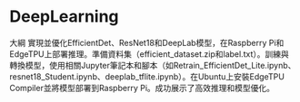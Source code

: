 # DeepLearning
大綱
實現並優化EfficientDet、ResNet18和DeepLab模型，在Raspberry Pi和EdgeTPU上部署推理。準備資料集（efficient_dataset.zip和label.txt）。訓練與轉換模型，使用相關Jupyter筆記本和腳本（如Retrain_EfficientDet_Lite.ipynb、resnet18_Student.ipynb、deeplab_tflite.ipynb）。在Ubuntu上安裝EdgeTPU Compiler並將模型部署到Raspberry Pi。成功展示了高效推理和模型優化。
